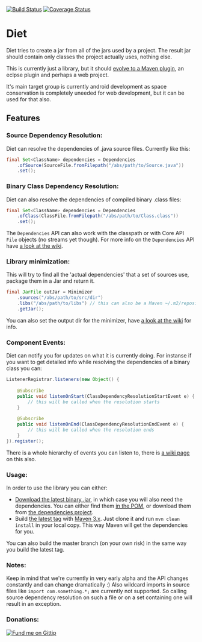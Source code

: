 [![Build Status](https://travis-ci.org/Codarama/diet-engine.svg?branch=master)](https://travis-ci.org/Codarama/diet-engine)
[![Coverage Status](https://coveralls.io/repos/Codarama/Diet/badge.png)](https://coveralls.io/r/Codarama/diet-engine)

Diet
======

Diet tries to create a jar from all of the jars used by a project.
The result jar should contain only classes the project actually uses, nothing else.

This is currently just a library, but it should [evolve to a Maven plugin](https://github.com/amaranthius/facade-maven), an eclpse plugin and perhaps a web project.

It's main target group is currently android development as space conservation is completely uneeded for web development, but it can be used for that also.

## Features

### Source Dependency Resolution:

Diet can resolve the dependencies of .java source files. 
Currently like this:

```java
final Set<ClassName> dependencies = Dependencies
    .ofSource(SourceFile.fromFilepath("/abs/path/to/Source.java"))
    .set();
```

### Binary Class Dependency Resolution:

Diet can also resolve the dependencies of compiled binary .class files:

```java
final Set<ClassName> dependencies = Dependencies
    .ofClass(ClassFile.fromFilepath("/abs/path/to/Class.class"))
    .set();
```

The `Dependencies` API can also work with the classpath or with Core API `File` objects (no streams yet though).
For more info on the `Dependencies` API have [a look at the wiki](https://github.com/ayld/Facade/wiki/Dependencies-API).

### Library minimization:

This will try to find all the 'actual dependencies' that a set of sources use, package them in a Jar and return it.

```java
final JarFile outJar = Minimizer
    .sources("/abs/path/to/src/dir")
    .libs("/abs/path/to/libs") // this can also be a Maven ~/.m2/repository
    .getJar();
```

You can also set the output dir for the minimizer, have [a look at the wiki](https://github.com/ayld/Facade/wiki/Library-Minimization) for info.

### Component Events:

Diet can notify you for updates on what it is currently doing. For instanse if you want to get detailed info while 
resolving the dependencies of a binary class you can:

```java
ListenerRegistrar.listeners(new Object() {
			
    @Subscribe
	public void listenOnStart(ClassDependencyResolutionStartEvent e) {
	    // this will be called when the resolution starts
	}
			
	@Subscribe
	public void listenOnEnd(ClassDependencyResolutionEndEvent e) {
	    // this will be called when the resolution ends
	}
}).register();
```

There is a whole hierarchy of events you can listen to, there is [a wiki page](https://github.com/ayld/Facade/wiki/Component-Events-and-Listeners) on this also.

### Usage:

In order to use the library you can either:

 * [Download the latest binary .jar](https://github.com/codarama/Diet/releases/tag/v0.6-alpha.1),
in which case you will also need the dependencies. You can either find them [in the POM](https://github.com/ayld/Facade/blob/master/pom.xml),
or download them from [the dependencies project](https://github.com/ayld/facade-dependencies).
 * Build [the latest tag](https://github.com/codarama/Diet/releases/tag/v0.6-alpha.1) with [Maven 3.x](http://maven.apache.org/). Just
clone it and run `mvn clean install` in your local copy. This way Maven will get the dependencies for you.

You can also build the master branch (on your own risk) in the same way you build the latest tag.

### Notes:

Keep in mind that we're currently in very early alpha and the API changes constantly and can change dramatically :)
Also wildcard imports in source files like `import com.something.*;` are currently not supported. So calling source
dependency resolution on such a file or on a set containing one will result in an exception.

### Donations:

[![Fund me on Gittip](https://raw.github.com/gittip/www.gittip.com/master/www/assets/gittip.png)](https://www.gittip.com/ayld/ "Fund me on Gittip")
